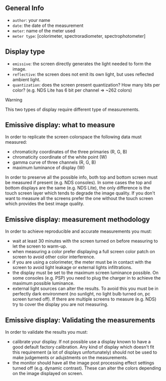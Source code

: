 ## General Info

- `author`: your name
- `date`: the date of the measurement
- `meter`: name of the meter used
- `meter type`: [colorimeter, spectroradiometer, spectrophotometer]

## Display type
- `emissive`: the screen directly generates the light needed to form the image.
- `reflective`: the screen does not emit its own light, but uses reflected ambient light.
- `quantization`: does the screen present quantization? How many bits per color? (e.g. NDS Lite has 6 bit per channel => ~262 colors)

> [!WARNING]
> This two types of display require different type of measurements.

## Emissive display: what to measure

In order to replicate the screen colorspace the following data must measured:
- chromaticity coordinates of the three primaries (R, G, B)
- chromaticity coordinate of the white point (W)
- gamma curve of three channels (R, G, B)
- maximum luminance of display (W)

In order to preserve all the possible info, both top and bottom screen must be measured if present (e.g. NDS consoles). In some cases the top and bottom displays are the same (e.g. NDS Lite), the only difference is the touch screen layer which tends to degrade the image quality. If you don't want to measure all the screens prefer the one without the touch screen which provides the best image quality. 

## Emissive display: measurement methodology

In order to achieve reproducible and accurate measurements you must:
- wait at least 30 minutes with the screen turned on before measuring to let the screen to warm-up.
- when measuring a color prefer displaying a full screen color patch on screen to avoid other color interference.
- if you are using a colorimeter, the meter must be in contact with the screen to avoid light leakage or external lights infiltrations.
- the display must be set to the maximum screen luminance possible. On some consoles (e.g. PSP) you need to plug the charger in to achieve the maximum possible luminance.
- external light sources can alter the results. To avoid this you must be in perfectly dark environment (no sunlight, no light bulb turned on, pc screen turned off). If there are multiple screens to measure (e.g. NDS) try to cover the display you are not measuring.

## Emissive display: Validating the measurements

In order to validate the results you must:
- calibrate your display. If not possible use a display known to have a good default factory calibration. Any kind of display which doesn't fit this requirement (a lot of displays unfortunately) should not be used to make judgements or adujstments on the measurements.
- the monitor should have all the image post processing effect settings turned off (e.g. dynamic contrast). These can alter the colors depending on the image displayed on screen.

  
